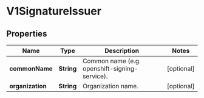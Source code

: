 
# V1SignatureIssuer

## Properties
Name | Type | Description | Notes
------------ | ------------- | ------------- | -------------
**commonName** | **String** | Common name (e.g. openshift-signing-service). |  [optional]
**organization** | **String** | Organization name. |  [optional]



